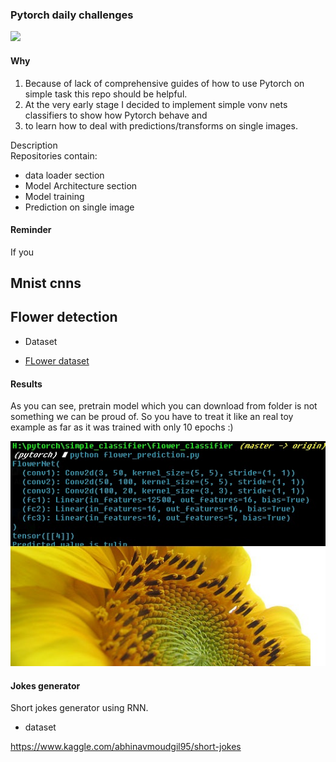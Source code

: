 ### Pytorch daily challenges 

<img src = "https://upload.wikimedia.org/wikipedia/commons/thumb/9/96/Pytorch_logo.png/800px-Pytorch_logo.png">


#### Why 

1. Because of lack of comprehensive guides of how to use Pytorch on simple task this repo should be helpful. 
2. At the very early stage I decided to implement simple vonv nets classifiers to show how Pytorch behave and 
3. to learn how to deal with predictions/transforms on single images. 


<div class  = "badge">Description</div>
Repositories contain:

- data loader section
- Model Architecture section
- Model training 
- Prediction on single image

#### Reminder

If you 


## Mnist cnns 



## Flower detection 

- Dataset 

- <a href = "https://www.kaggle.com/alxmamaev/flowers-recognition"> FLower dataset </a>


#### Results


As you can see, pretrain model which you can download from folder is not something we can be proud of. 
So you have to treat it like an real toy example as far as it was trained with only 10 epochs :)

<img src = 'images/sunflower_predict.jpg'>


#### Jokes generator 

Short jokes generator using RNN. 


- dataset


https://www.kaggle.com/abhinavmoudgil95/short-jokes


